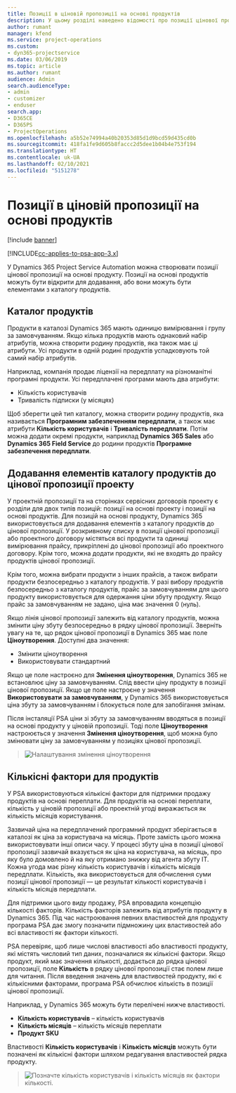 ```yaml
---
title: Позиції в ціновій пропозиції на основі продуктів
description: У цьому розділі наведено відомості про позиції цінової пропозиції на основі продукту.
author: rumant
manager: kfend
ms.service: project-operations
ms.custom:
- dyn365-projectservice
ms.date: 03/06/2019
ms.topic: article
ms.author: rumant
audience: Admin
search.audienceType:
- admin
- customizer
- enduser
search.app:
- D365CE
- D365PS
- ProjectOperations
ms.openlocfilehash: a5b52e74994a40b20353d85d1d9bcd59d435cd0b
ms.sourcegitcommit: 418fa1fe9d605b8faccc2d5dee1b04b4e753f194
ms.translationtype: HT
ms.contentlocale: uk-UA
ms.lasthandoff: 02/10/2021
ms.locfileid: "5151278"
---
```

# <a name="product-based-quote-lines"></a>Позиції в ціновій пропозиції на основі продуктів

[!include [banner](../includes/psa-now-project-operations.md)]

[!INCLUDE[cc-applies-to-psa-app-3.x](../includes/cc-applies-to-psa-app-3x.md)]


У Dynamics 365 Project Service Automation можна створювати позиції цінової пропозиції на основі продукту. Позиції на основі продуктів можуть бути відкрити для додавання, або вони можуть бути елементами з каталогу продуктів.

## <a name="product-catalog"></a>Каталог продуктів

Продукти в каталозі Dynamics 365 мають одиницю вимірювання і групу за замовчуванням. Якщо кілька продуктів мають однаковий набір атрибутів, можна створити родину продуктів, яка також має ці атрибути. Усі продукти в одній родині продуктів успадковують той самий набір атрибутів.

Наприклад, компанія продає ліцензії на передплату на різноманітні програмні продукти. Усі передплачені програми мають два атрибути:

- Кількість користувачів 
- Тривалість підписки (у місяцях)

Щоб зберегти цей тип каталогу, можна створити родину продуктів, яка називається **Програмним забезпеченням передплати**, а також має атрибути **Кількість користувачів** і **Тривалість передплати**. Потім можна додати окремі продукти, наприклад **Dynamics 365 Sales** або **Dynamics 365 Field Service** до родини продуктів **Програмне забезпечення передплати**.

## <a name="adding-product-catalog-items-to-a-project-quote"></a>Додавання елементів каталогу продуктів до цінової пропозиції проекту

У проектній пропозиції та на сторінках сервісних договорів проекту є розділи для двох типів позицій: позиції на основі проекту і позиції на основі продуктів. Для позицій на основі продукту, Dynamics 365 використовується для додавання елементів з каталогу продуктів до цінової пропозиції. У розкривному списку в позиції цінової пропозиції або проектного договору містяться всі продукти та одиниці вимірювання прайсу, прикріплені до цінової пропозиції або проектного договору. Крім того, можна додати продукти, які не входять до прайсу продуктів цінової пропозиції.

Крім того, можна вибрати продукти з інших прайсів, а також вибрати продукти безпосередньо з каталогу продуктів. У разі вибору продуктів безпосередньо з каталогу продуктів, прайс за замовчуванням для цього продукту використовується для одержання ціни збуту продукту. Якщо прайс за замовчуванням не задано, ціна має значення 0 (нуль).

Якщо лінія цінової пропозиції залежить від каталогу продуктів, можна змінити ціну збуту безпосередньо в рядку цінової пропозиції. Зверніть увагу на те, що рядок цінової пропозиції в Dynamics 365 має поле **Ціноутворення**. Доступні два значення:

- Змінити ціноутворення  
- Використовувати стандартний

Якщо це поле настроєно для **Змінення ціноутворення**, Dynamics 365 не встановлює ціну за замовчуванням. Слід ввести ціну продукту в позиції цінової пропозиції. Якщо це поле настроєне у значення **Використовувати за замовчуванням**, у Dynamics 365 використовується ціна збуту за замовчуванням і блокується поле для запобігання змінам.

Після інсталяції PSA ціни зі збуту за замовчуванням вводяться в позиції на основі продукту у ціновій пропозиції. Тоді поле **Ціноутворення** настроюється у значення **Змінення ціноутворення**, щоб можна було змінювати ціну за замовчуванням у позиціях цінової пропозиції.

> ![Налаштування змінення ціноутворення](media/basic-guide-10.png)
 
## <a name="quantity-factors-for-products"></a>Кількісні фактори для продуктів

У PSA використовуються кількісні фактори для підтримки продажу продуктів на основі переплати. Для продуктів на основі переплати, кількість у ціновій пропозиції або проектній угоді виражається як кількість місяців користування.

Зазвичай ціна на передплачений програмний продукт зберігається в каталозі як ціна за користувача на місяць. Проте замість цього можна використовувати інші описи часу. У процесі збуту ціна в позиції цінової пропозиції зазвичай вказується як ціна на користувача, на місяць, про яку було домовлено й на яку отримано знижку від агента збуту ІТ. Кожна угода має різну кількість користувачів і кількість місяців передплати. Кількість, яка використовується для обчислення суми позиції цінової пропозиції — це результат кількості користувачів і кількість місяців передплати.

Для підтримки цього виду продажу, PSA впровадила концепцію кількості факторів. Кількість факторів залежить від атрибутів продукту в Dynamics 365. Під час настроювання певних властивостей для продукту програма PSA дає змогу позначити підмножину цих властивостей або всі властивості як фактори кількості.

PSA перевіряє, щоб лише числові властивості або властивості продукту, які містять числовий тип даних, позначалися як кількісні фактори. Якщо продукт, який має значення кількості, додається до рядка цінової пропозиції, поле **Кількість** в рядку цінової пропозиції стає полем лише для читання. Після введення значень для властивостей продукту, які є кількісними факторами, програма PSA обчислює кількість в позиції цінової пропозиції.

Наприклад, у Dynamics 365 можуть бути перелічені нижче властивості. 

- **Кількість користувачів** – кількість користувачів 
- **Кількість місяців** – кількість місяців переплати
- **Продукт SKU** 

Властивості **Кількість користувачів** і **Кількість місяців** можуть бути позначені як кількісні фактори шляхом редагування властивостей рядка продукту. 

> ![Позначте кількість користувачів і кількість місяців як фактори кількості.](media/basic-guide-11.png)
 
